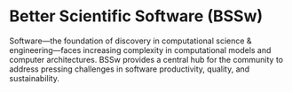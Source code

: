 # Better Scientific Software (BSSw)

Software—the foundation of discovery in computational science & engineering—faces increasing complexity in computational models and computer architectures. BSSw provides a central hub for the community to address pressing challenges in software productivity, quality, and sustainability.

<!---
Slide1 L: ../images/OG_2408_BSSwFellowships.png
Slide1 R: ../Articles/Blog/2024-08-BSSwFellowsOpen2024.md
Slide2 L: ../images/Blog_2307_BSSwFellows.png
Slide2 R: ../Articles/Blog/2024-07-BSSwFellows2023.md
Slide3 L: ../Articles/Blog/2024-07-HPSF-launch.md
Slide3 R: ../CuratedContent/WordsMatter.md
Slide4 L: ../CuratedContent/TuringWay.md 
Slide4 R: ../Events/2024-08-llnl-hpc-tutorials.md
Slide5 L: ../Events/2024BSSwF_team-learning-workshop.md
Slide5 R: ../Events/hpcbp-087-vtkm.md
--->

<!---
Note: We have had up to 7 L and R panels in the carousel, even if the current carousel may be shorter.

Caution: Blank line after first comment mark (or before last comment mark) causes build failure.
LCM: Saving for use again later

Slide1 L: ../Articles/Blog/2024-06-generating-SBOMs.md
Slide1 R: ../Articles/Blog/2024-06-introducing-cass.md
Slide2 L: ../CuratedContent/DebunkingMyth.md
Slide2 R: ../CuratedContent/PortabilityIsReliability.md
Slide3 L: ../Events/hpcbp-085-userexperience.md
Slide3 R: ../Events/ATPESC2024.md
Slide4 L: ../Events/2024-07-refactoring-survey.md 
Slide4 R: ../Events/2024-07-intersect-bootcamp.md 
Slide5 L: ../Events/2024-07-openscience-rse-school.md
Slide5 R: ../Events/2024-08-llnl-hpc-tutorials.md 
--->

<!---
[Site Overview](SiteOverview.md)

[Communities Overview](CommunitiesOverview.md)

[Intro to CSE](IntroToCse.md)

[Intro to HPC](IntroToHpc.md)

--->
